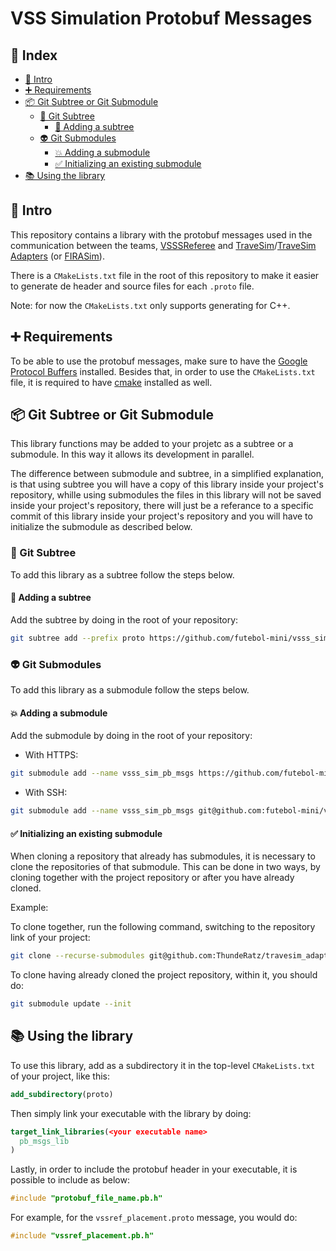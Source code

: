 # VSS Simulation Protobuf Messages

## 📜 Index <!-- omit in toc -->

- [🎉 Intro](#-intro)
- [➕ Requirements](#-requirements)
- [📦 Git Subtree or Git Submodule](#-git-subtree-or-git-submodule)
  - [🌲 Git Subtree](#-git-subtree)
    - [🌱 Adding a subtree](#-adding-a-subtree)
  - [👽️ Git Submodules](#️-git-submodules)
    - [💥 Adding a submodule](#-adding-a-submodule)
    - [✅ Initializing an existing submodule](#-initializing-an-existing-submodule)
- [📚 Using the library](#-using-the-library)

## 🎉 Intro

This repository contains a library with the protobuf messages used in the communication between the teams, [VSSSReferee](https://github.com/VSSSLeague/VSSReferee) and [TraveSim](https://github.com/ThundeRatz/travesim)/[TraveSim Adapters](https://github.com/ThundeRatz/travesim_adapters) (or [FIRASim](https://github.com/IEEEVSS/FIRASim)).

There is a `CMakeLists.txt` file in the root of this repository to make it easier to generate de header and source files for each `.proto` file.

Note: for now the `CMakeLists.txt` only supports generating for C++.

## ➕ Requirements

To be able to use the protobuf messages, make sure to have the [Google Protocol Buffers](https://github.com/protocolbuffers/protobuf) installed. Besides that, in order to use the `CMakeLists.txt` file, it is required to have [cmake](https://snapcraft.io/cmake) installed as well.

## 📦 Git Subtree or Git Submodule

This library functions may be added to your projetc as a subtree or a submodule. In this way it allows its development in parallel.

The difference between submodule and subtree, in a simplified explanation, is that using subtree you will have a copy of this library inside your project's repository, whille using submodules the files in this library will not be saved inside your project's repository, there will just be a referance to a specific commit of this library inside your project's repository and you will have to initialize the submodule as described below.

### 🌲 Git Subtree

To add this library as a subtree follow the steps below.

#### 🌱 Adding a subtree

Add the subtree by doing in the root of your repository:

```bash
git subtree add --prefix proto https://github.com/futebol-mini/vsss_sim_pb_msgs.git main --squash
```

### 👽️ Git Submodules

To add this library as a submodule follow the steps below.

#### 💥 Adding a submodule

Add the submodule by doing in the root of your repository:

* With HTTPS:
```bash
git submodule add --name vsss_sim_pb_msgs https://github.com/futebol-mini/VSSSProto.git proto
```

* With SSH:
```bash
git submodule add --name vsss_sim_pb_msgs git@github.com:futebol-mini/vsss_sim_pb_msgs.git proto
```

#### ✅ Initializing an existing submodule

When cloning a repository that already has submodules, it is necessary to clone the repositories of that submodule. This can be done in two ways, by cloning together with the project repository or after you have already cloned.

Example:

To clone together, run the following command, switching to the repository link of your project:

```bash
git clone --recurse-submodules git@github.com:ThundeRatz/travesim_adapters.git
```

To clone having already cloned the project repository, within it, you should do:

```bash
git submodule update --init
```

## 📚 Using the library

To use this library, add as a subdirectory it in the top-level `CMakeLists.txt` of your project, like this:

```cmake
add_subdirectory(proto)
```

Then simply link your executable with the library by doing:

```cmake
target_link_libraries(<your executable name>
  pb_msgs_lib
)
```

Lastly, in order to include the protobuf header in your executable, it is possible to include as below:

```cpp
#include "protobuf_file_name.pb.h"
```

For example, for the `vssref_placement.proto` message, you would do:

```cpp
#include "vssref_placement.pb.h"
```
